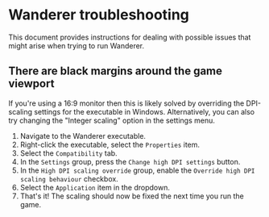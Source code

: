 # Wanderer troubleshooting

This document provides instructions for dealing with possible issues that might arise when trying to run Wanderer.

## There are black margins around the game viewport

If you're using a 16:9 monitor then this is likely solved by overriding the DPI-scaling settings for the executable in Windows. Alternatively, you can also try changing the "Integer scaling" option in the settings menu.

1. Navigate to the Wanderer executable.
1. Right-click the executable, select the `Properties` item.
1. Select the `Compatibility` tab.
1. In the `Settings` group, press the `Change high DPI settings` button.
1. In the `High DPI scaling override` group, enable the `Override high DPI scaling behaviour` checkbox.
1. Select the `Application` item in the dropdown.
1. That's it! The scaling should now be fixed the next time you run the game.
